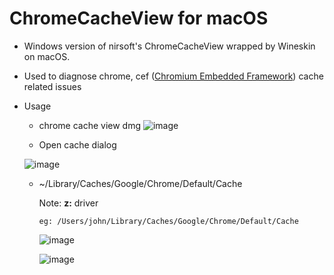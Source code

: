 # ChromeCacheView for macOS

- Windows version of nirsoft's ChromeCacheView wrapped by Wineskin on macOS.

- Used to diagnose chrome, cef ([Chromium Embedded Framework](https://github.com/chromiumembedded)) cache related issues

- Usage
  - chrome cache view dmg
   ![image](https://user-images.githubusercontent.com/5550316/171787682-53606e44-2cf8-4c42-adb8-5f650c163db1.png)

 
  - Open cache dialog

   ![image](https://user-images.githubusercontent.com/5550316/170872979-3aaa8ffd-dc77-478d-b37a-0a0c1e5ee573.png)

  - ~/Library/Caches/Google/Chrome/Default/Cache

    Note: **z:** driver

    ```
    eg: /Users/john/Library/Caches/Google/Chrome/Default/Cache
    ```

    ![image](https://user-images.githubusercontent.com/5550316/170872992-f1a8510a-e957-42a0-81c8-7155613b29cf.png)


    ![image](https://user-images.githubusercontent.com/5550316/170873005-19186374-823d-4f47-bf8e-61a4b024d715.png)


